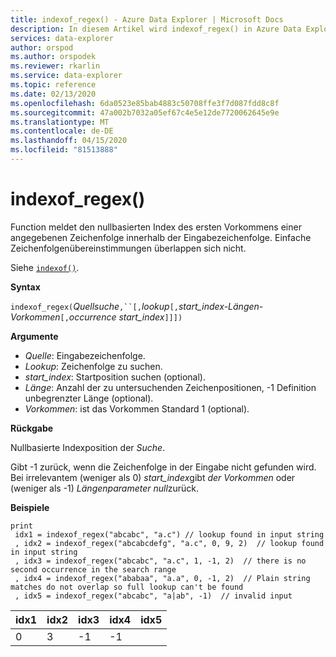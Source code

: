 ```yaml
---
title: indexof_regex() - Azure Data Explorer | Microsoft Docs
description: In diesem Artikel wird indexof_regex() in Azure Data Explorer beschrieben.
services: data-explorer
author: orspod
ms.author: orspodek
ms.reviewer: rkarlin
ms.service: data-explorer
ms.topic: reference
ms.date: 02/13/2020
ms.openlocfilehash: 6da0523e85bab4883c50708ffe3f7d087fdd8c8f
ms.sourcegitcommit: 47a002b7032a05ef67c4e5e12de7720062645e9e
ms.translationtype: MT
ms.contentlocale: de-DE
ms.lasthandoff: 04/15/2020
ms.locfileid: "81513888"
---
```

# <a name="indexof_regex"></a>indexof_regex()

Function meldet den nullbasierten Index des ersten Vorkommens einer angegebenen Zeichenfolge innerhalb der Eingabezeichenfolge. Einfache Zeichenfolgenübereinstimmungen überlappen sich nicht. 

Siehe [`indexof()`](indexoffunction.md).

**Syntax**

`indexof_regex(`*Quellsuche*`,``[,`*lookup*`[,`*start_index-Längen-Vorkommen*`[,`*occurrence* *start_index*`]]])`

**Argumente**

* *Quelle*: Eingabezeichenfolge.  
* *Lookup*: Zeichenfolge zu suchen.
* *start_index*: Startposition suchen (optional).
* *Länge*: Anzahl der zu untersuchenden Zeichenpositionen, -1 Definition unbegrenzter Länge (optional).
* *Vorkommen*: ist das Vorkommen Standard 1 (optional).

**Rückgabe**

Nullbasierte Indexposition der *Suche*.

Gibt -1 zurück, wenn die Zeichenfolge in der Eingabe nicht gefunden wird.
Bei irrelevantem (weniger als 0) *start_index*gibt *der Vorkommen* oder (weniger als -1) *Längenparameter* *null*zurück.


**Beispiele**
```kusto
print
 idx1 = indexof_regex("abcabc", "a.c") // lookup found in input string
 , idx2 = indexof_regex("abcabcdefg", "a.c", 0, 9, 2)  // lookup found in input string
 , idx3 = indexof_regex("abcabc", "a.c", 1, -1, 2)  // there is no second occurrence in the search range
 , idx4 = indexof_regex("ababaa", "a.a", 0, -1, 2)  // Plain string matches do not overlap so full lookup can't be found
 , idx5 = indexof_regex("abcabc", "a|ab", -1)  // invalid input
```

|idx1|idx2|idx3|idx4|idx5
|----|----|----|----|----
|0   |3   |-1  |-1  |    